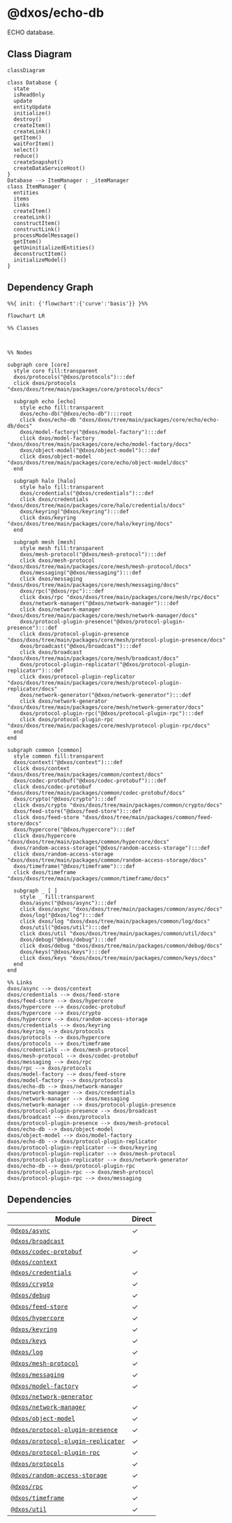 # @dxos/echo-db

ECHO database.

## Class Diagram

```mermaid
classDiagram

class Database {
  state
  isReadOnly
  update
  entityUpdate
  initialize()
  destroy()
  createItem()
  createLink()
  getItem()
  waitForItem()
  select()
  reduce()
  createSnapshot()
  createDataServiceHost()
}
Database --> ItemManager : _itemManager
class ItemManager {
  entities
  items
  links
  createItem()
  createLink()
  constructItem()
  constructLink()
  processModelMessage()
  getItem()
  getUninitializedEntities()
  deconstructItem()
  initializeModel()
}
```

## Dependency Graph

```mermaid
%%{ init: {'flowchart':{'curve':'basis'}} }%%

flowchart LR

%% Classes



%% Nodes

subgraph core [core]
  style core fill:transparent
  dxos/protocols("@dxos/protocols"):::def
  click dxos/protocols "dxos/dxos/tree/main/packages/core/protocols/docs"

  subgraph echo [echo]
    style echo fill:transparent
    dxos/echo-db("@dxos/echo-db"):::root
    click dxos/echo-db "dxos/dxos/tree/main/packages/core/echo/echo-db/docs"
    dxos/model-factory("@dxos/model-factory"):::def
    click dxos/model-factory "dxos/dxos/tree/main/packages/core/echo/model-factory/docs"
    dxos/object-model("@dxos/object-model"):::def
    click dxos/object-model "dxos/dxos/tree/main/packages/core/echo/object-model/docs"
  end

  subgraph halo [halo]
    style halo fill:transparent
    dxos/credentials("@dxos/credentials"):::def
    click dxos/credentials "dxos/dxos/tree/main/packages/core/halo/credentials/docs"
    dxos/keyring("@dxos/keyring"):::def
    click dxos/keyring "dxos/dxos/tree/main/packages/core/halo/keyring/docs"
  end

  subgraph mesh [mesh]
    style mesh fill:transparent
    dxos/mesh-protocol("@dxos/mesh-protocol"):::def
    click dxos/mesh-protocol "dxos/dxos/tree/main/packages/core/mesh/mesh-protocol/docs"
    dxos/messaging("@dxos/messaging"):::def
    click dxos/messaging "dxos/dxos/tree/main/packages/core/mesh/messaging/docs"
    dxos/rpc("@dxos/rpc"):::def
    click dxos/rpc "dxos/dxos/tree/main/packages/core/mesh/rpc/docs"
    dxos/network-manager("@dxos/network-manager"):::def
    click dxos/network-manager "dxos/dxos/tree/main/packages/core/mesh/network-manager/docs"
    dxos/protocol-plugin-presence("@dxos/protocol-plugin-presence"):::def
    click dxos/protocol-plugin-presence "dxos/dxos/tree/main/packages/core/mesh/protocol-plugin-presence/docs"
    dxos/broadcast("@dxos/broadcast"):::def
    click dxos/broadcast "dxos/dxos/tree/main/packages/core/mesh/broadcast/docs"
    dxos/protocol-plugin-replicator("@dxos/protocol-plugin-replicator"):::def
    click dxos/protocol-plugin-replicator "dxos/dxos/tree/main/packages/core/mesh/protocol-plugin-replicator/docs"
    dxos/network-generator("@dxos/network-generator"):::def
    click dxos/network-generator "dxos/dxos/tree/main/packages/core/mesh/network-generator/docs"
    dxos/protocol-plugin-rpc("@dxos/protocol-plugin-rpc"):::def
    click dxos/protocol-plugin-rpc "dxos/dxos/tree/main/packages/core/mesh/protocol-plugin-rpc/docs"
  end
end

subgraph common [common]
  style common fill:transparent
  dxos/context("@dxos/context"):::def
  click dxos/context "dxos/dxos/tree/main/packages/common/context/docs"
  dxos/codec-protobuf("@dxos/codec-protobuf"):::def
  click dxos/codec-protobuf "dxos/dxos/tree/main/packages/common/codec-protobuf/docs"
  dxos/crypto("@dxos/crypto"):::def
  click dxos/crypto "dxos/dxos/tree/main/packages/common/crypto/docs"
  dxos/feed-store("@dxos/feed-store"):::def
  click dxos/feed-store "dxos/dxos/tree/main/packages/common/feed-store/docs"
  dxos/hypercore("@dxos/hypercore"):::def
  click dxos/hypercore "dxos/dxos/tree/main/packages/common/hypercore/docs"
  dxos/random-access-storage("@dxos/random-access-storage"):::def
  click dxos/random-access-storage "dxos/dxos/tree/main/packages/common/random-access-storage/docs"
  dxos/timeframe("@dxos/timeframe"):::def
  click dxos/timeframe "dxos/dxos/tree/main/packages/common/timeframe/docs"

  subgraph _ [ ]
    style _ fill:transparent
    dxos/async("@dxos/async"):::def
    click dxos/async "dxos/dxos/tree/main/packages/common/async/docs"
    dxos/log("@dxos/log"):::def
    click dxos/log "dxos/dxos/tree/main/packages/common/log/docs"
    dxos/util("@dxos/util"):::def
    click dxos/util "dxos/dxos/tree/main/packages/common/util/docs"
    dxos/debug("@dxos/debug"):::def
    click dxos/debug "dxos/dxos/tree/main/packages/common/debug/docs"
    dxos/keys("@dxos/keys"):::def
    click dxos/keys "dxos/dxos/tree/main/packages/common/keys/docs"
  end
end

%% Links
dxos/async --> dxos/context
dxos/credentials --> dxos/feed-store
dxos/feed-store --> dxos/hypercore
dxos/hypercore --> dxos/codec-protobuf
dxos/hypercore --> dxos/crypto
dxos/hypercore --> dxos/random-access-storage
dxos/credentials --> dxos/keyring
dxos/keyring --> dxos/protocols
dxos/protocols --> dxos/hypercore
dxos/protocols --> dxos/timeframe
dxos/credentials --> dxos/mesh-protocol
dxos/mesh-protocol --> dxos/codec-protobuf
dxos/messaging --> dxos/rpc
dxos/rpc --> dxos/protocols
dxos/model-factory --> dxos/feed-store
dxos/model-factory --> dxos/protocols
dxos/echo-db --> dxos/network-manager
dxos/network-manager --> dxos/credentials
dxos/network-manager --> dxos/messaging
dxos/network-manager --> dxos/protocol-plugin-presence
dxos/protocol-plugin-presence --> dxos/broadcast
dxos/broadcast --> dxos/protocols
dxos/protocol-plugin-presence --> dxos/mesh-protocol
dxos/echo-db --> dxos/object-model
dxos/object-model --> dxos/model-factory
dxos/echo-db --> dxos/protocol-plugin-replicator
dxos/protocol-plugin-replicator --> dxos/keyring
dxos/protocol-plugin-replicator --> dxos/mesh-protocol
dxos/protocol-plugin-replicator --> dxos/network-generator
dxos/echo-db --> dxos/protocol-plugin-rpc
dxos/protocol-plugin-rpc --> dxos/mesh-protocol
dxos/protocol-plugin-rpc --> dxos/messaging
```

## Dependencies

| Module | Direct |
|---|---|
| [`@dxos/async`](../../../../common/async/docs/README.md) | &check; |
| [`@dxos/broadcast`](../../../mesh/broadcast/docs/README.md) |  |
| [`@dxos/codec-protobuf`](../../../../common/codec-protobuf/docs/README.md) | &check; |
| [`@dxos/context`](../../../../common/context/docs/README.md) |  |
| [`@dxos/credentials`](../../../halo/credentials/docs/README.md) | &check; |
| [`@dxos/crypto`](../../../../common/crypto/docs/README.md) | &check; |
| [`@dxos/debug`](../../../../common/debug/docs/README.md) | &check; |
| [`@dxos/feed-store`](../../../../common/feed-store/docs/README.md) | &check; |
| [`@dxos/hypercore`](../../../../common/hypercore/docs/README.md) | &check; |
| [`@dxos/keyring`](../../../halo/keyring/docs/README.md) | &check; |
| [`@dxos/keys`](../../../../common/keys/docs/README.md) | &check; |
| [`@dxos/log`](../../../../common/log/docs/README.md) | &check; |
| [`@dxos/mesh-protocol`](../../../mesh/mesh-protocol/docs/README.md) | &check; |
| [`@dxos/messaging`](../../../mesh/messaging/docs/README.md) | &check; |
| [`@dxos/model-factory`](../../model-factory/docs/README.md) | &check; |
| [`@dxos/network-generator`](../../../mesh/network-generator/docs/README.md) |  |
| [`@dxos/network-manager`](../../../mesh/network-manager/docs/README.md) | &check; |
| [`@dxos/object-model`](../../object-model/docs/README.md) | &check; |
| [`@dxos/protocol-plugin-presence`](../../../mesh/protocol-plugin-presence/docs/README.md) | &check; |
| [`@dxos/protocol-plugin-replicator`](../../../mesh/protocol-plugin-replicator/docs/README.md) | &check; |
| [`@dxos/protocol-plugin-rpc`](../../../mesh/protocol-plugin-rpc/docs/README.md) | &check; |
| [`@dxos/protocols`](../../../protocols/docs/README.md) | &check; |
| [`@dxos/random-access-storage`](../../../../common/random-access-storage/docs/README.md) | &check; |
| [`@dxos/rpc`](../../../mesh/rpc/docs/README.md) | &check; |
| [`@dxos/timeframe`](../../../../common/timeframe/docs/README.md) | &check; |
| [`@dxos/util`](../../../../common/util/docs/README.md) | &check; |
